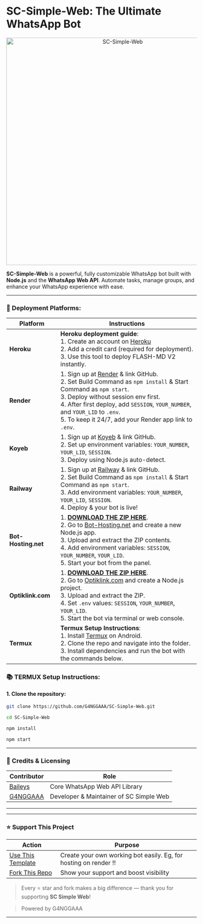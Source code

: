 # SC-Simple-Web: The Ultimate WhatsApp Bot

<p align="center">
  <img src="https://files.catbox.moe/rbkc3h.jpg" alt="SC-Simple-Web" width="600"/>
</p>

**SC-Simple-Web** is a powerful, fully customizable WhatsApp bot built with **Node.js** and the **WhatsApp Web API**. Automate tasks, manage groups, and enhance your WhatsApp experience with ease.


---
### 🚀 Deployment Platforms:

| **Platform**        | **Instructions** |
|---------------------|------------------|
| **Heroku**          | **Heroku deployment guide**:<br>1. Create an account on [Heroku](https://signup.heroku.com)<br>2. Add a credit card (required for deployment).<br>3. Use this tool to deploy FLASH-MD V2 instantly. |
| **Render**          | 1. Sign up at [Render](https://render.com) & link GitHub.<br>2. Set Build Command as `npm install` & Start Command as `npm start`.<br>3. Deploy without session env first.<br>4. After first deploy, add `SESSION`, `YOUR_NUMBER`, and `YOUR_LID` to `.env`.<br>5. To keep it 24/7, add your Render app link to `.env`. |
| **Koyeb**           | 1. Sign up at [Koyeb](https://www.koyeb.com) & link GitHub.<br>2. Set up environment variables: `YOUR_NUMBER`, `YOUR_LID`, `SESSION`.<br>3. Deploy using Node.js auto-detect. |
| **Railway**         | 1. Sign up at [Railway](https://railway.app) & link GitHub.<br>2. Set Build Command as `npm install` & Start Command as `npm start`.<br>3. Add environment variables: `YOUR_NUMBER`, `YOUR_LID`, `SESSION`.<br>4. Deploy & your bot is live! |
| **Bot-Hosting.net** | 1. **[DOWNLOAD THE ZIP HERE](https://github.com/G4NGGAAA/SC-Simple-Web/archive/refs/heads/main.zip)**.<br>2. Go to [Bot-Hosting.net](https://bot-hosting.net) and create a new Node.js app.<br>3. Upload and extract the ZIP contents.<br>4. Add environment variables: `SESSION`, `YOUR_NUMBER`, `YOUR_LID`.<br>5. Start your bot from the panel. |
| **Optiklink.com**   | 1. **[DOWNLOAD THE ZIP HERE](https://github.com/G4NGGAAA/SC-Simple-Web/archive/refs/heads/main.zip)**.<br>2. Go to [Optiklink.com](https://optiklink.com) and create a Node.js project.<br>3. Upload and extract the ZIP.<br>4. Set `.env` values: `SESSION`, `YOUR_NUMBER`, `YOUR_LID`.<br>5. Start the bot via terminal or web console. |
| **Termux**          | **Termux Setup Instructions**:<br>1. Install [Termux](https://f-droid.org/packages/com.termux/) on Android.<br>2. Clone the repo and navigate into the folder.<br>3. Install dependencies and run the bot with the commands below. |

### 📚 TERMUX Setup Instructions:

#### 1. Clone the repository:

```bash
git clone https://github.com/G4NGGAAA/SC-Simple-Web.git
```
```bash
cd SC-Simple-Web
```
```bash
npm install
```
```bash
npm start

``` 
---

### 🙏 Credits & Licensing

| **Contributor** | **Role** |
|------------------|----------|
| [Baileys](https://github.com/WhiskeySockets/Baileys) | Core WhatsApp Web API Library |
| [G4NGGAAA](https://github.com/G4NGGAAA) | Developer & Maintainer of SC Simple Web |

---
***

### ⭐ Support This Project

| **Action** | **Purpose** |
|------------|-------------|
| [Use This Template](https://github.com/G4NGGAAA/SC-Simple-Web/generate) | Create your own working bot easily. Eg, for hosting on render ‼️ |
| [Fork This Repo](https://github.com/G4NGGAAA/SC-Simple-Web/fork) | Show your support and boost visibility |

> Every ⭐ star and fork makes a big difference — thank you for supporting **SC Simple Web**!

> Powered by G4NGGAAA
---
